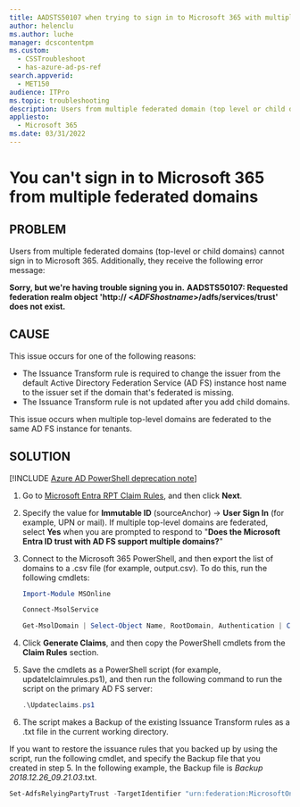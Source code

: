 ```yaml
---
title: AADSTS50107 when trying to sign in to Microsoft 365 with multiple domain federations
author: helenclu
ms.author: luche
manager: dcscontentpm
ms.custom: 
  - CSSTroubleshoot
  - has-azure-ad-ps-ref
search.appverid: 
  - MET150
audience: ITPro
ms.topic: troubleshooting
description: Users from multiple federated domain (top level or child domains) are unable to sign in to Microsoft 365
appliesto: 
  - Microsoft 365
ms.date: 03/31/2022
---
```


# You can't sign in to Microsoft 365 from multiple federated domains

## PROBLEM

Users from multiple federated domains (top-level or child domains) cannot sign in to Microsoft 365. Additionally, they receive the following error message:

**Sorry, but we're having trouble signing you in.**
**AADSTS50107: Requested federation realm object 'http:// <*ADFShostname*>/adfs/services/trust' does not exist.**

## CAUSE

This issue occurs for one of the following reasons:

- The Issuance Transform rule is required to change the issuer from the default Active Directory Federation Service (AD FS) instance host name to the issuer set if the domain that's federated is missing.
- The Issuance Transform rule is not updated after you add child domains.

This issue occurs when multiple top-level domains are federated to the same AD FS instance for tenants.

## SOLUTION

[!INCLUDE [Azure AD PowerShell deprecation note](../../../includes/aad-powershell-deprecation-note.md)]

1. Go to [Microsoft Entra RPT Claim Rules](https://adfshelp.microsoft.com/AadTrustClaims/GenerateClaims), and then click **Next**.
2. Specify the value for **Immutable ID** (sourceAnchor) -> **User Sign In** (for example, UPN or mail). If multiple top-level domains are federated, select **Yes** when you are prompted to respond to "**Does the Microsoft Entra ID trust with AD FS support multiple domains?**"
3. Connect to the Microsoft 365 PowerShell, and then export the list of domains to a .csv file (for example, output.csv). To do this, run the following cmdlets:

   ```powershell
   Import-Module MSOnline
   ```
   ```powershell
   Connect-MsolService
   ```
   ```powershell
   Get-MsolDomain | Select-Object Name, RootDomain, Authentication | ConvertTo-Csv -NoTypeInformation | % {$_.Replace('"','')} | Out-File output.csv
   ```
4. Click **Generate Claims**, and then copy the PowerShell cmdlets from the **Claim Rules** section.
5. Save the cmdlets as a PowerShell script (for example, updatelclaimrules.ps1), and then run the following command to run the script on the primary AD FS server:

   ```powershell
   .\Updateclaims.ps1
   ```
6. The script makes a Backup of the existing Issuance Transform rules as a .txt file in the current working directory.

If you want to restore the issuance rules that you backed up by using the script, run the following cmdlet, and specify the Backup file that you created in step 5. In the following example, the Backup file is *Backup 2018.12.26_09.21.03*.txt.
```powershell
Set-AdfsRelyingPartyTrust -TargetIdentifier "urn:federation:MicrosoftOnline" -IssuanceTransformRulesFile "Backup 2018.12.26_09.21.03.txt"
```
